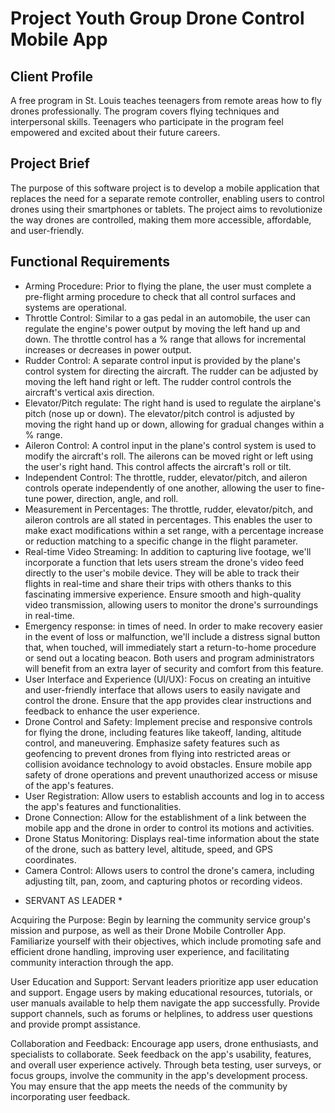 # Project Youth Group Drone Control Mobile App

## Client Profile

A free program in St. Louis teaches teenagers from remote areas how to fly drones professionally. The program covers flying techniques and interpersonal skills. Teenagers who participate in the program feel empowered and excited about their future careers.

## Project Brief

The purpose of this software project is to develop a mobile application that replaces the need for a separate remote controller, enabling users to control drones using their smartphones or tablets. The project aims to revolutionize the way drones are controlled, making them more accessible, affordable, and user-friendly.

## Functional Requirements

- Arming Procedure: Prior to flying the plane, the user must complete a pre-flight arming procedure to check that all control surfaces and systems are operational.
- Throttle Control: Similar to a gas pedal in an automobile, the user can regulate the engine's power output by moving the left hand up and down. The throttle control has a % range that allows for incremental increases or decreases in power output.
- Rudder Control: A separate control input is provided by the plane's control system for directing the aircraft. The rudder can be adjusted by moving the left hand right or left. The rudder control controls the aircraft's vertical axis direction.
- Elevator/Pitch regulate: The right hand is used to regulate the airplane's pitch (nose up or down). The elevator/pitch control is adjusted by moving the right hand up or down, allowing for gradual changes within a % range.
- Aileron Control: A control input in the plane's control system is used to modify the aircraft's roll. The ailerons can be moved right or left using the user's right hand. This control affects the aircraft's roll or tilt.
- Independent Control: The throttle, rudder, elevator/pitch, and aileron controls operate independently of one another, allowing the user to fine-tune power, direction, angle, and roll.
- Measurement in Percentages: The throttle, rudder, elevator/pitch, and aileron controls are all stated in percentages. This enables the user to make exact modifications within a set range, with a percentage increase or reduction matching to a specific change in the flight parameter.
- Real-time Video Streaming: In addition to capturing live footage, we'll incorporate a function that lets users stream the drone's video feed directly to the user's mobile device. They will be able to track their flights in real-time and share their trips with others thanks to this fascinating immersive experience. Ensure smooth and high-quality video transmission, allowing users to monitor the drone's surroundings in real-time.
- Emergency response: in times of need. In order to make recovery easier in the event of loss or malfunction, we'll include a distress signal button that, when touched, will immediately start a return-to-home procedure or send out a locating beacon. Both users and program administrators will benefit from an extra layer of security and comfort from this feature.
- User Interface and Experience (UI/UX): Focus on creating an intuitive and user-friendly interface that allows users to easily navigate and control the drone. Ensure that the app provides clear instructions and feedback to enhance the user experience.
- Drone Control and Safety: Implement precise and responsive controls for flying the drone, including features like takeoff, landing, altitude control, and maneuvering. Emphasize safety features such as geofencing to prevent drones from flying into restricted areas or collision avoidance technology to avoid obstacles. Ensure mobile app safety of drone operations and prevent unauthorized access or misuse of the app's features.
- User Registration: Allow users to establish accounts and log in to access the app's features and functionalities.
- Drone Connection: Allow for the establishment of a link between the mobile app and the drone in order to control its motions and activities.
- Drone Status Monitoring: Displays real-time information about the state of the drone, such as battery level, altitude, speed, and GPS coordinates.
- Camera Control: Allows users to control the drone's camera, including adjusting tilt, pan, zoom, and capturing photos or recording videos.

* SERVANT AS LEADER *

Acquiring the Purpose: Begin by learning the community service group's mission and purpose, as well as their Drone Mobile Controller App. Familiarize yourself with their objectives, which include promoting safe and efficient drone handling, improving user experience, and facilitating community interaction through the app.

User Education and Support: Servant leaders prioritize app user education and support. Engage users by making educational resources, tutorials, or user manuals available to help them navigate the app successfully. Provide support channels, such as forums or helplines, to address user questions and provide prompt assistance.

Collaboration and Feedback: Encourage app users, drone enthusiasts, and specialists to collaborate. Seek feedback on the app's usability, features, and overall user experience actively. Through beta testing, user surveys, or focus groups, involve the community in the app's development process. You may ensure that the app meets the needs of the community by incorporating user feedback.
